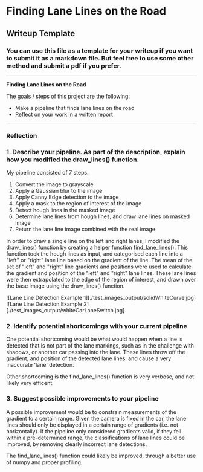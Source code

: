 # **Finding Lane Lines on the Road** 

## Writeup Template

### You can use this file as a template for your writeup if you want to submit it as a markdown file. But feel free to use some other method and submit a pdf if you prefer.

---

**Finding Lane Lines on the Road**

The goals / steps of this project are the following:
* Make a pipeline that finds lane lines on the road
* Reflect on your work in a written report


[//]: # (Image References)

[image1]: ./examples/grayscale.jpg "Grayscale"

---

### Reflection

### 1. Describe your pipeline. As part of the description, explain how you modified the draw_lines() function.

My pipeline consisted of 7 steps. 

1. Convert the image to grayscale 
2. Apply a Gaussian blur to the image 
3. Apply Canny Edge detection to the image
4. Apply a mask to the region of interest of the image
5. Detect hough lines in the masked image
6. Determine lane lines from hough lines, and draw lane lines on masked image
7. Return the lane line image combined with the real image

In order to draw a single line on the left and right lanes, I modified the draw_lines() function by creating a helper function find_lane_lines(). This function took the hough lines as input, and categorised each line into a "left" or "right" lane line based on the gradient of the line. The mean of the set of "left" and "right" line gradients and positions were used to calculate the gradient and position of the "left" and "right" lane lines. These lane lines were then extrapolated to the edge of the region of interest, and drawn over the base image using the draw_lines() function.  

![Lane Line Detection Example 1][./test_images_output/solidWhiteCurve.jpg]
![Lane Line Detection Example 2][./test_images_output/whiteCarLaneSwitch.jpg]


### 2. Identify potential shortcomings with your current pipeline


One potential shortcoming would be what would happen when a line is detected that is not part of the lane markings, such as in the challenge with shadows, or another car passing into the lane. These lines throw off the gradient, and position of the detected lane lines, and cause a very inaccurate 'lane' detection. 

Other shortcoming is the find_lane_lines() function is very verbose, and not likely very efficent. 

### 3. Suggest possible improvements to your pipeline

A possible improvement would be to constrain measurements of the gradient to a certain range. Given the camera is fixed in the car, the lane lines should only be displayed in a certain range of gradients (i.e. not horizontally). If the pipeline only considered gradients valid, if they fell within a pre-determined range, the classifications of lane lines could be improved, by removing clearly incorrect lane detections. 

The find_lane_lines() function could likely be improved, through a better use of numpy and proper profiling.  

